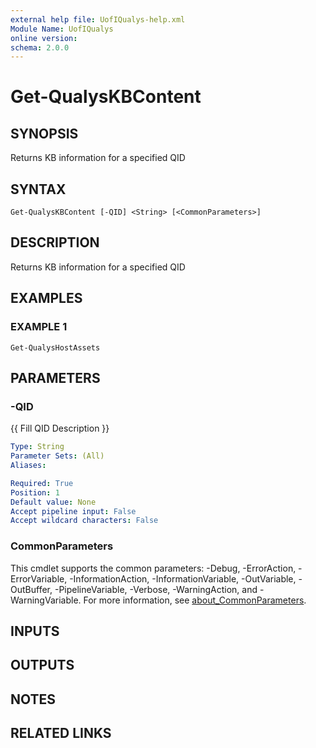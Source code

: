 ```yaml
---
external help file: UofIQualys-help.xml
Module Name: UofIQualys
online version:
schema: 2.0.0
---
```


# Get-QualysKBContent

## SYNOPSIS
Returns KB information for a specified QID

## SYNTAX

```
Get-QualysKBContent [-QID] <String> [<CommonParameters>]
```

## DESCRIPTION
Returns KB information for a specified QID

## EXAMPLES

### EXAMPLE 1
```
Get-QualysHostAssets
```

## PARAMETERS

### -QID
{{ Fill QID Description }}

```yaml
Type: String
Parameter Sets: (All)
Aliases:

Required: True
Position: 1
Default value: None
Accept pipeline input: False
Accept wildcard characters: False
```

### CommonParameters
This cmdlet supports the common parameters: -Debug, -ErrorAction, -ErrorVariable, -InformationAction, -InformationVariable, -OutVariable, -OutBuffer, -PipelineVariable, -Verbose, -WarningAction, and -WarningVariable. For more information, see [about_CommonParameters](http://go.microsoft.com/fwlink/?LinkID=113216).

## INPUTS

## OUTPUTS

## NOTES

## RELATED LINKS
